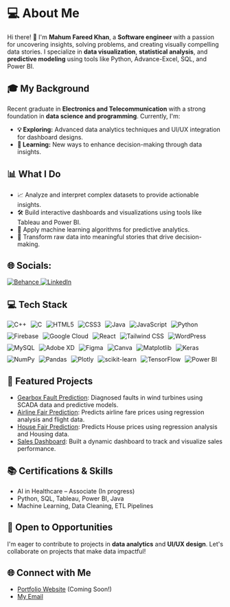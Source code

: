 <h1>💻 About Me</h1>
<p>
Hi there! 👋 I'm <strong>Mahum Fareed Khan</strong>, a <strong>Software engineer</strong> with a passion for uncovering insights, solving problems, and creating visually compelling data stories. 
I specialize in <strong>data visualization</strong>, <strong>statistical analysis</strong>, and <strong>predictive modeling</strong> using tools like Python, Advance-Excel, SQL, and Power BI.
</p>

<h2>🎓 My Background</h2>
<p>
Recent graduate in <strong>Electronics and Telecommunication</strong> with a strong foundation in <strong>data science and programming</strong>. Currently, I'm:
<ul>
  <li><strong>💡 Exploring:</strong> Advanced data analytics techniques and UI/UX integration for dashboard designs.</li>
  <li><strong>🎯 Learning:</strong> New ways to enhance decision-making through data insights.</li>
</ul>
</p>

<h2>📊 What I Do</h2>
<ul>
  <li>📈 Analyze and interpret complex datasets to provide actionable insights.</li>
  <li>🛠️ Build interactive dashboards and visualizations using tools like Tableau and Power BI.</li>
  <li>🤖 Apply machine learning algorithms for predictive analytics.</li>
  <li>🧠 Transform raw data into meaningful stories that drive decision-making.</li>
</ul>
<h2> 🌐 Socials: </h2>
<a href="https://www.behance.net/mahumkhan1" target="_blank">
  <img src="https://img.shields.io/badge/Behance-1769ff?logo=behance&logoColor=white" alt="Behance">
</a>
<a href="https://www.linkedin.com/in/mahum-fareed-khan/" target="_blank">
  <img src="https://img.shields.io/badge/LinkedIn-%230077B5.svg?logo=linkedin&logoColor=white" alt="LinkedIn">
</a>

<h2>💻 Tech Stack</h2>
<div style="display: flex; flex-wrap: wrap; gap: 10px;">
   <img src="https://img.shields.io/badge/c++-%2300599C.svg?style=flat&logo=c%2B%2B&logoColor=white" alt="C++"> 
   <img src="https://img.shields.io/badge/c-%2300599C.svg?style=flat&logo=c&logoColor=white" alt="C">
   <img src="https://img.shields.io/badge/html5-%23E34F26.svg?style=flat&logo=html5&logoColor=white" alt="HTML5">
   <img src="https://img.shields.io/badge/css3-%231572B6.svg?style=flat&logo=css3&logoColor=white" alt="CSS3">
   <img src="https://img.shields.io/badge/java-%23ED8B00.svg?style=flat&logo=openjdk&logoColor=white" alt="Java">
   <img src="https://img.shields.io/badge/javascript-%23323330.svg?style=flat&logo=javascript&logoColor=%23F7DF1E" alt="JavaScript">
   <img src="https://img.shields.io/badge/python-3670A0?style=flat&logo=python&logoColor=ffdd54" alt="Python">
   <img src="https://img.shields.io/badge/firebase-%23039BE5.svg?style=flat&logo=firebase" alt="Firebase">
   <img src="https://img.shields.io/badge/GoogleCloud-%234285F4.svg?style=flat&logo=google-cloud&logoColor=white" alt="Google Cloud">
   <img src="https://img.shields.io/badge/react-%2320232a.svg?style=flat&logo=react&logoColor=%2361DAFB" alt="React">
   <img src="https://img.shields.io/badge/tailwindcss-%2338B2AC.svg?style=flat&logo=tailwind-css&logoColor=white" alt="Tailwind CSS">
   <img src="https://img.shields.io/badge/WordPress-%23117AC9.svg?style=flat&logo=WordPress&logoColor=white" alt="WordPress">
   <img src="https://img.shields.io/badge/mysql-4479A1.svg?style=flat&logo=mysql&logoColor=white" alt="MySQL">
   <img src="https://img.shields.io/badge/Adobe%20XD-470137?style=flat&logo=Adobe%20XD&logoColor=#FF61F6" alt="Adobe XD">
   <img src="https://img.shields.io/badge/Figma-%23F24E1E.svg?style=flat&logo=figma&logoColor=white" alt="Figma">
   <img src="https://img.shields.io/badge/Canva-%2300C4CC.svg?style=flat&logo=Canva&logoColor=white" alt="Canva">
   <img src="https://img.shields.io/badge/Matplotlib-%23ffffff.svg?style=flat&logo=Matplotlib&logoColor=black" alt="Matplotlib">
   <img src="https://img.shields.io/badge/Keras-%23D00000.svg?style=flat&logo=Keras&logoColor=white" alt="Keras">
   <img src="https://img.shields.io/badge/numpy-%23013243.svg?style=flat&logo=numpy&logoColor=white" alt="NumPy">
   <img src="https://img.shields.io/badge/pandas-%23150458.svg?style=flat&logo=pandas&logoColor=white" alt="Pandas">
   <img src="https://img.shields.io/badge/Plotly-%233F4F75.svg?style=flat&logo=plotly&logoColor=white" alt="Plotly">
   <img src="https://img.shields.io/badge/scikit--learn-%23F7931E.svg?style=flat&logo=scikit-learn&logoColor=white" alt="scikit-learn">
   <img src="https://img.shields.io/badge/TensorFlow-%23FF6F00.svg?style=flat&logo=TensorFlow&logoColor=white" alt="TensorFlow">
   <img src="https://img.shields.io/badge/power_bi-F2C811?style=flat&logo=powerbi&logoColor=black" alt="Power BI">
</div>

<h2>🌟 Featured Projects</h2>
<ul>
  <li><a href="https://github.com/mahum-fareed-khan/Gearbox-fault-detection-">Gearbox Fault Prediction</a>: Diagnosed faults in wind turbines using SCADA data and predictive models.</li>
  <li><a href="https://github.com/mahum-fareed-khan/Airline-Fair-Prediction-">Airline Fair Prediction</a>: Predicts airline fare prices using regression analysis and flight data.</li>
  <li><a href="https://github.com/mahum-fareed-khan/House-price-prediction-/tree/main">House Fair Prediction</a>: Predicts House prices using regression analysis and Housing data.</li>
  <li><a href="https://github.com/mahum-fareed-khan/Adventure-work-report-power-bi">Sales Dashboard</a>: Built a dynamic dashboard to track and visualize sales performance.</li>
</ul>

<h2>📚 Certifications & Skills</h2>
<ul>
  <li>AI in Healthcare – Associate (In progress)</li>
  <li>Python, SQL, Tableau, Power BI, Java</li>
  <li>Machine Learning, Data Cleaning, ETL Pipelines</li>
</ul>

<h2>💼 Open to Opportunities</h2>
<p>
I'm eager to contribute to projects in <strong>data analytics</strong> and <strong>UI/UX design</strong>. Let's collaborate on projects that make data impactful!
</p>

<h2>🌐 Connect with Me</h2>
<ul>
  <li><a href="#">Portfolio Website</a> (Coming Soon!)</li>
  <li><a href="mahum.sadaf@gmail.com">My Email</a></li>
</ul>
